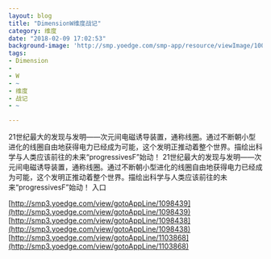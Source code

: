 ```yaml
---
layout: blog
title: "DimensionW维度战记"
category: 维度
date: "2018-02-09 17:02:53"
background-image: 'http://smp.yoedge.com/smp-app/resource/viewImage/1001131appline.png'
tags:
- Dimension
-  
- W
- ~
- 维度
- 战记
- ~

---
```

21世纪最大的发现与发明——次元间电磁诱导装置，通称线圈。通过不断朝小型进化的线圈自由地获得电力已经成为可能，这个发明正推动着整个世界。描绘出科学与人类应该前往的未来“progressivesF”始动！
21世纪最大的发现与发明——次元间电磁诱导装置，通称线圈。通过不断朝小型进化的线圈自由地获得电力已经成为可能，这个发明正推动着整个世界。描绘出科学与人类应该前往的未来“progressivesF”始动！
入口

[http://smp3.yoedge.com/view/gotoAppLine/1098439](http://smp3.yoedge.com/view/gotoAppLine/1098439)
[http://smp3.yoedge.com/view/gotoAppLine/1098438](http://smp3.yoedge.com/view/gotoAppLine/1098438)
[http://smp3.yoedge.com/view/gotoAppLine/1103868](http://smp3.yoedge.com/view/gotoAppLine/1103868)

        
